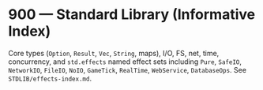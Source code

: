 # 900 — Standard Library (Informative Index)

Core types (`Option`, `Result`, `Vec`, `String`, maps), I/O, FS, net, time,
concurrency, and `std.effects` named effect sets including `Pure`, `SafeIO`,
`NetworkIO`, `FileIO`, `NoIO`, `GameTick`, `RealTime`, `WebService`, `DatabaseOps`.
See `STDLIB/effects-index.md`.
